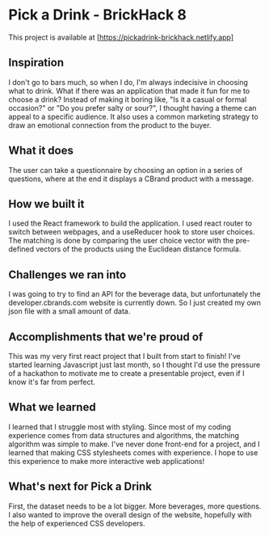 # Pick a Drink - BrickHack 8

This project is available at [https://pickadrink-brickhack.netlify.app]

## Inspiration

I don't go to bars much, so when I do, I'm always indecisive in choosing what to drink. What if there was an application that made it fun for me to choose a drink? Instead of making it boring like, "Is it a casual or formal occasion?" or "Do you prefer salty or sour?", I thought having a theme can appeal to a specific audience. It also uses a common marketing strategy to draw an emotional connection from the product to the buyer.

## What it does

The user can take a questionnaire by choosing an option in a series of questions, where at the end it displays a CBrand product with a message.

## How we built it

I used the React framework to build the application. I used react router to switch between webpages, and a useReducer hook to store user choices. The matching is done by comparing the user choice vector with the pre-defined vectors of the products using the Euclidean distance formula.

## Challenges we ran into

I was going to try to find an API for the beverage data, but unfortunately the developer.cbrands.com website is currently down. So I just created my own json file with a small amount of data.

## Accomplishments that we're proud of

This was my very first react project that I built from start to finish! I've started learning Javascript just last month, so I thought I'd use the pressure of a hackathon to motivate me to create a presentable project, even if I know it's far from perfect.

## What we learned

I learned that I struggle most with styling. Since most of my coding experience comes from data structures and algorithms, the matching algorithm was simple to make. I've never done front-end for a project, and I learned that making CSS stylesheets comes with experience. I hope to use this experience to make more interactive web applications!

## What's next for Pick a Drink

First, the dataset needs to be a lot bigger. More beverages, more questions. I also wanted to improve the overall design of the website, hopefully with the help of experienced CSS developers.
